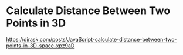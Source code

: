 # Calculate Distance Between Two Points in 3D
https://dirask.com/posts/JavaScript-calculate-distance-between-two-points-in-3D-space-xpz9aD
